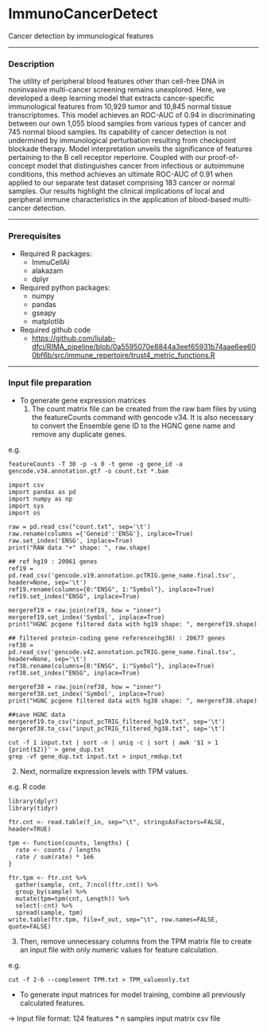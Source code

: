 # ImmunoCancerDetect

Cancer detection by immunological features

---
### Description

The utility of peripheral blood features other than cell-free DNA in noninvasive multi-cancer screening remains unexplored. Here, we developed a deep learning model that extracts cancer-specific immunological features from 10,929 tumor and 10,845 normal tissue transcriptomes. This model achieves an ROC-AUC of 0.94 in discriminating between our own 1,055 blood samples from various types of cancer and 745 normal blood samples. Its capability of cancer detection is not undermined by immunological perturbation resulting from checkpoint blockade therapy. Model interpretation unveils the significance of features pertaining to the B cell receptor repertoire. Coupled with our proof-of-concept model that distinguishes cancer from infectious or autoimmune conditions, this method achieves an ultimate ROC-AUC of 0.91 when applied to our separate test dataset comprising 183 cancer or normal samples. Our results highlight the clinical implications of local and peripheral immune characteristics in the application of blood-based multi-cancer detection. 

---
### Prerequisites

* Required R packages:
  * ImmuCellAI
  * alakazam
  * dplyr
* Required python packages:
  * numpy
  * pandas
  * gseapy
  * matplotlib
* Required github code
  * <https://github.com/liulab-dfci/RIMA_pipeline/blob/0a5595070e8844a3eef65931b74aae6ee600bf6b/src/immune_repertoire/trust4_metric_functions.R>

---
### Input file preparation

* To generate gene expression matrices
  1. The count matrix file can be created from the raw bam files by using the featureCounts command with gencode v34. It is also necessary to convert the Ensemble gene ID to the HGNC gene name and remove any duplicate genes.

e.g.
````
featureCounts -T 30 -p -s 0 -t gene -g gene_id -a gencode.v34.annotation.gtf -o count.txt *.bam

````
````
import csv
import pandas as pd
import numpy as np
import sys
import os

raw = pd.read_csv("count.txt", sep='\t')
raw.rename(columns ={'Geneid':'ENSG'}, inplace=True)
raw.set_index('ENSG', inplace=True)
print("RAW data "+" shape: ", raw.shape)

## ref hg19 : 20961 genes
ref19 = pd.read_csv('gencode.v19.annotation.pcTRIG.gene_name.final.tsv', header=None, sep='\t')
ref19.rename(columns={0:"ENSG", 1:"Symbol"}, inplace=True)
ref19.set_index("ENSG", inplace=True)

mergeref19 = raw.join(ref19, how = "inner")
mergeref19.set_index('Symbol', inplace=True)
print("HGNC pcgene filtered data with hg19 shape: ", mergeref19.shape)

## filtered protein-coding gene reference(hg38) : 20677 genes
ref38 = pd.read_csv('gencode.v42.annotation.pcTRIG.gene_name.final.tsv', header=None, sep='\t')
ref38.rename(columns={0:"ENSG", 1:"Symbol"}, inplace=True)
ref38.set_index("ENSG", inplace=True)

mergeref38 = raw.join(ref38, how = "inner")
mergeref38.set_index('Symbol', inplace=True)
print("HGNC pcgene filtered data with hg38 shape: ", mergeref38.shape)

##save HGNC data
mergeref19.to_csv("input_pcTRIG_filtered_hg19.txt", sep='\t')
mergeref38.to_csv("input_pcTRIG_filtered_hg38.txt", sep='\t')
````
````
cut -f 1 input.txt | sort -n | uniq -c | sort | awk '$1 > 1 {print($2)}' > gene_dup.txt
grep -vf gene_dup.txt input.txt > input_rmdup.txt
````

  2. Next, normalize expression levels with TPM values.

e.g. R code
````
library(dplyr)
library(tidyr)

ftr.cnt <- read.table(f_in, sep="\t", stringsAsFactors=FALSE, header=TRUE)

tpm <- function(counts, lengths) {
  rate <- counts / lengths
  rate / sum(rate) * 1e6
}

ftr.tpm <- ftr.cnt %>%
  gather(sample, cnt, 7:ncol(ftr.cnt)) %>%
  group_by(sample) %>%
  mutate(tpm=tpm(cnt, Length)) %>%
  select(-cnt) %>%
  spread(sample, tpm)
write.table(ftr.tpm, file=f_out, sep="\t", row.names=FALSE, quote=FALSE)
````


  3. Then, remove unnecessary columns from the TPM matrix file to create an input file with only numeric values for feature calculation.

e.g.

````
cut -f 2-6 --complement TPM.txt > TPM_valueonly.txt
````

* To generate input matrices for model training, combine all previously calculated features.

-> Input file format: 124 features * n samples input matrix csv file
